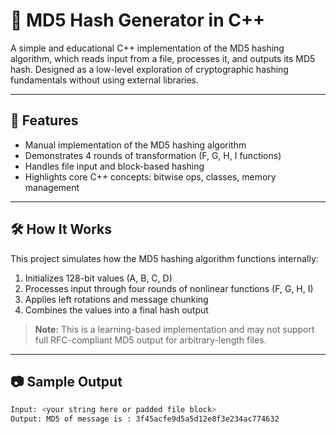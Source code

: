 # 🔐 MD5 Hash Generator in C++

A simple and educational C++ implementation of the MD5 hashing algorithm, which reads input from a file, processes it, and outputs its MD5 hash. Designed as a low-level exploration of cryptographic hashing fundamentals without using external libraries.

---

## 📌 Features

- Manual implementation of the MD5 hashing algorithm  
- Demonstrates 4 rounds of transformation (F, G, H, I functions)  
- Handles file input and block-based hashing  
- Highlights core C++ concepts: bitwise ops, classes, memory management  

---

## 🛠️ How It Works

This project simulates how the MD5 hashing algorithm functions internally:
1. Initializes 128-bit values (A, B, C, D)  
2. Processes input through four rounds of nonlinear functions (F, G, H, I)  
3. Applies left rotations and message chunking  
4. Combines the values into a final hash output  

> **Note:** This is a learning-based implementation and may not support full RFC-compliant MD5 output for arbitrary-length files.

---

## 📷 Sample Output

```bash
Input: <your string here or padded file block>
Output: MD5 of message is : 3f45acfe9d5a5d12e8f3e234ac774632
